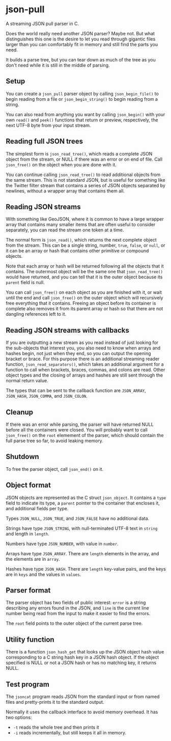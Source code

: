 json-pull
=========

A streaming JSON pull parser in C.

Does the world really need another JSON parser? Maybe not.
But what distinguishes this one is the desire to let you
read through gigantic files larger than you can comfortably
fit in memory and still find the parts you need.

It builds a parse tree, but you can tear down as much of the
tree as you don't need while it is still in the middle of parsing.

Setup
-----

You can create a <code>json_pull</code> parser object
by calling <code>json_begin_file()</code> to begin reading from a file
or <code>json_begin_string()</code> to begin reading from a string.

You can also read from anything you want by calling <code>json_begin()</code>
with your own <code>read()</code> and <code>peek()</code> functions that
return or preview, respectively, the next UTF-8 byte from your input stream.

Reading full JSON trees 
-----------------------

The simplest form is <code>json_read_tree()</code>, which reads a complete
JSON object from the stream, or NULL if there was an error or on end of file.
Call <code>json_free()</code> on the object when you are done with it.

You can continue calling <code>json_read_tree()</code> to read additional objects
from the same stream. This is not standard JSON, but is useful for something like
the Twitter filter stream that contains a series of JSON objects separated by
newlines, without a wrapper array that contains them all.

Reading JSON streams
--------------------

With something like GeoJSON, where it is common to have a large wrapper array
that contains many smaller items that are often useful to consider separately,
you can read the stream one token at a time.

The normal form is <code>json_read()</code>, which returns the next complete
object from the stream. This can be a single string, number, <code>true</code>,
<code>false</code>, or <code>null</code>, or it can be an array or hash that
contains other primitive or compound objects.

Note that each array or hash will be returned following all the objects that it contains.
The outermost object will be the same one that <code>json_read_tree()</code> would
have returned, and you can tell that it is the outer object because its
<code>parent</code> field is null.

You can call <code>json_free()</code> on each object as you are finished with it,
or wait until the end and call <code>json_free()</code> on the outer object
which will recursively free everything that it contains. Freeing an object before
its container is complete also removes it from its parent array or hash so that
there are not dangling references left to it.

Reading JSON streams with callbacks
-----------------------------------

If you are outputting a new stream as you read instead of just looking for the
sub-objects that interest you, you also need to know when arrays and hashes begin,
not just when they end, so you can output the opening bracket or brace. For this
purpose there is an additional streaming reader function,
<code>json_read_separators()</code>, which takes an additional argument for
a function to call when brackets, braces, commas, and colons are read.
Other object types and the closing of arrays and hashes are still sent through
the normal return value.

The types that can be sent to the callback function are
<code>JSON_ARRAY</code>, <code>JSON_HASH</code>, <code>JSON_COMMA</code>,
and <code>JSON_COLON</code>.

Cleanup
-------

If there was an error while parsing, the parser will have returned NULL before
all the containers were closed. You will probably want to call <code>json_free()</code>
on the <code>root</code> elemement of the parser, which should contain the full parse
tree so far, to avoid leaking memory.

Shutdown
--------

To free the parser object, call <code>json_end()</code> on it.

Object format
-------------

JSON objects are represented as the C struct <code>json_object</code>.
It contains a <code>type</code> field to indicate its type, a <code>parent</code>
pointer to the container that encloses it, and additional fields per type.

Types <code>JSON_NULL</code>, <code>JSON_TRUE</code>, and <code>JSON_FALSE</code>
have no additional data.

Strings have type <code>JSON_STRING</code>, with null-terminated UTF-8 text
in <code>string</code> and length in <code>length</code>.

Numbers have type <code>JSON_NUMBER</code>, with value in <code>number</code>.

Arrays have type <code>JSON_ARRAY</code>. There are <code>length</code> elements in the array,
and the elements are in <code>array</code>.

Hashes have type <code>JSON_HASH</code>. There are <code>length</code> key-value pairs,
and the keys are in <code>keys</code> and the values in <code>values</code>.

Parser format
-------------

The parser object has two fields of public interest: <code>error</code> is a string
describing any errors found in the JSON, and <code>line</code> is the current line number
being read from the input to make it easier to find the errors.

The <code>root</code> field points to the outer object of the current parse tree.

Utility function
----------------

There is a function <code>json_hash_get</code> that looks up the JSON object hash value
corresponding to a C string hash key in a JSON hash object. If the object specified is
NULL or not a JSON hash or has no matching key, it returns NULL.

Test program
------------

The <code>jsoncat</code> program reads JSON from the standard input or from
named files and pretty-prints it to the standard output.

Normally it uses the callback interface to avoid memory overhead.
It has two options:

* <code>-t</code> reads the whole tree and then prints it
* <code>-i</code> reads incrementally, but still keeps it all in memory.
